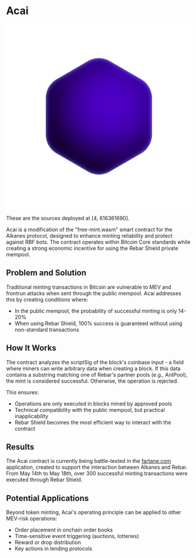 # Acai

![Acai Logo](./acai.png)

These are the sources deployed at [4, 616361690].

Acai is a modification of the "free-mint.wasm" smart contract for the Alkanes protocol, designed to enhance minting reliability and protect against RBF bots. The contract operates within Bitcoin Core standards while creating a strong economic incentive for using the Rebar Shield private mempool.

## Problem and Solution

Traditional minting transactions in Bitcoin are vulnerable to MEV and frontrun attacks when sent through the public mempool. Acai addresses this by creating conditions where:

- In the public mempool, the probability of successful minting is only 14-20%
- When using Rebar Shield, 100% success is guaranteed without using non-standard transactions

## How It Works

The contract analyzes the scriptSig of the block's coinbase input - a field where miners can write arbitrary data when creating a block. If this data contains a substring matching one of Rebar's partner pools (e.g., AntPool), the mint is considered successful. Otherwise, the operation is rejected.

This ensures:
- Operations are only executed in blocks mined by approved pools
- Technical compatibility with the public mempool, but practical inapplicability
- Rebar Shield becomes the most efficient way to interact with the contract

## Results

The Acai contract is currently being battle-tested in the [fartane.com](http://fartane.com/) application, created to support the interaction between Alkanes and Rebar. From May 14th to May 18th, over 300 successful minting transactions were executed through Rebar Shield.

## Potential Applications

Beyond token minting, Acai's operating principle can be applied to other MEV-risk operations:
- Order placement in onchain order books
- Time-sensitive event triggering (auctions, lotteries)
- Reward or drop distribution
- Key actions in lending protocols
